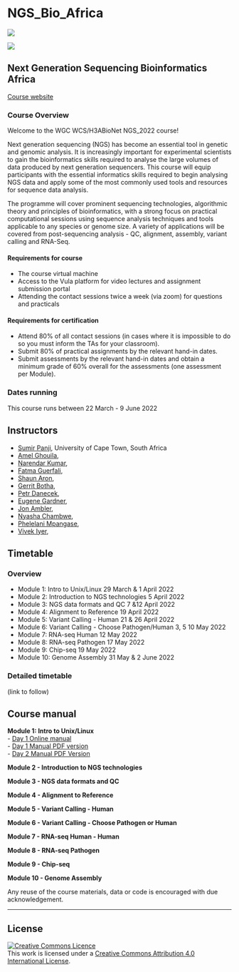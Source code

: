 # NGS_Bio_Africa
 ![](https://github.com/WCSCourses/NGS_Bio_Africa/blob/main/images/H3ABioNet_Logo%20(1).png)

 ![](https://coursesandconferences.wellcomeconnectingscience.org/wp-content/themes/wcc_courses_and_conferences/dist/assets/svg/logo.svg) 


## Next Generation Sequencing Bioinformatics Africa
[Course website](https://coursesandconferences.wellcomeconnectingscience.org/event/next-generation-sequencing-bioinformatics-africa-20220322/)

### Course Overview
Welcome to the WGC WCS/H3ABioNet NGS_2022 course!

Next generation sequencing (NGS) has become an essential tool in genetic and genomic analysis. It is increasingly important for experimental scientists to gain the bioinformatics skills required to analyse the large volumes of data produced by next generation sequencers. This course will equip participants with the essential informatics skills required to begin analysing NGS data and apply some of the most commonly used tools and resources for sequence data analysis.

The programme will cover prominent sequencing technologies, algorithmic theory and principles of bioinformatics, with a strong focus on practical computational sessions using sequence analysis techniques and tools applicable to any species or genome size. A variety of applications will be covered from post-sequencing analysis - QC, alignment, assembly, variant calling and RNA-Seq.

#### Requirements for course
* The course virtual machine
* Access to the Vula platform for video lectures and assignment submission portal
* Attending the contact sessions twice a week (via zoom) for questions and practicals

#### Requirements for certification
* Attend 80% of all contact sessions (in cases where it is impossible to do so you must inform the TAs for your classroom).
* Submit 80% of practical assignments by the relevant hand-in dates.
* Submit assessments by the relevant hand-in dates and obtain a minimum grade of 60% overall for the assessments (one assessment per Module).



### Dates running
This course runs between 22 March - 9 June 2022


## Instructors
- [Sumir Panji](https://deeplearningindaba.com/speakers/sumir-panji%E2%80%8B/), University of Cape Town, South Africa
- [Amel Ghouila](https://www.linkedin.com/in/amel-ghouila-5a032a19/),
- [Narendar Kumar](), 
- [Fatma Guerfali](),
- [Shaun Aron](),
- [Gerrit Botha](),
- [Petr Danecek](),
- [Eugene Gardner](),
- [Jon Ambler](),
- [Nyasha Chambwe](),
- [Phelelani Mpangase](),
- [Vivek Iyer](),




## Timetable
### Overview

- Module 1: Intro to Unix/Linux 29 March & 1 April 2022
- Module 2: Introduction to NGS technologies 5 April 2022
- Module 3: NGS data formats and QC 7 &12 April 2022
- Module 4: Alignment to Reference 19 April 2022
- Module 5: Variant Calling - Human 21 & 26 April 2022
- Module 6: Variant Calling - Choose Pathogen/Human 3, 5 10 May 2022
- Module 7: RNA-seq Human 12 May 2022
- Module 8: RNA-seq Pathogen 17 May 2022
- Module 9: Chip-seq 19 May 2022
- Module 10: Genome Assembly 31 May & 2 June 2022

### Detailed timetable
(link to follow)

## Course manual

**Module 1: Intro to Unix/Linux**  
     - [Day 1 Online manual](manuals/module_artemis/module_artemis.md)  
     - [Day 1 Manual PDF version](Modules/Module_1_Intro_to_linux/Linux_session_1/Assignment/Assignement_Linux_Practical_exercises.pdf)  
     - [Day 2 Manual PDF Version](Modules/Module_1_Intro_to_linux/Linux_Session_2/unix_session_2_files_student_practical_TA_practical_and_assessment/unix_session_2_students_practical_sheet.pdf)
     
  
**Module 2 - Introduction to NGS technologies**  
  


**Module 3 - NGS data formats and QC**  



**Module 4 - Alignment to Reference**  



**Module 5 - Variant Calling - Human**  


  
**Module 6 - Variant Calling - Choose Pathogen or Human**  



**Module 7 - RNA-seq Human  - Human**  


**Module 8 - RNA-seq Pathogen**  


**Module 9 - Chip-seq**  


**Module 10 - Genome Assembly**  


Any reuse of the course materials, data or code is encouraged with due acknowledgement.

******
## License
<a rel="license" href="http://creativecommons.org/licenses/by/4.0/"><img alt="Creative Commons Licence" style="border-width:0" src="https://i.creativecommons.org/l/by/4.0/88x31.png" /></a><br />This work is licensed under a <a rel="license" href="http://creativecommons.org/licenses/by/4.0/">Creative Commons Attribution 4.0 International License</a>.

